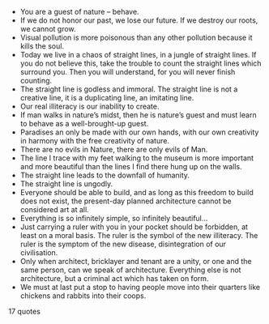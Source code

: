  - You are a guest of nature – behave.
 - If we do not honor our past, we lose our future. If we destroy our roots, we cannot grow.
 - Visual pollution is more poisonous than any other pollution because it kills the soul.
 - Today we live in a chaos of straight lines, in a jungle of straight lines. If you do not believe this, take the trouble to count the straight lines which surround you. Then you will understand, for you will never finish counting.
 - The straight line is godless and immoral. The straight line is not a creative line, it is a duplicating line, an imitating line.
 - Our real illiteracy is our inability to create.
 - If man walks in nature’s midst, then he is nature’s guest and must learn to behave as a well-brought-up guest.
 - Paradises an only be made with our own hands, with our own creativity in harmony with the free creativity of nature.
 - There are no evils in Nature, there are only evils of Man.
 - The line I trace with my feet walking to the museum is more important and more beautiful than the lines I find there hung up on the walls.
 - The straight line leads to the downfall of humanity.
 - The straight line is ungodly.
 - Everyone should be able to build, and as long as this freedom to build does not exist, the present-day planned architecture cannot be considered art at all.
 - Everything is so infinitely simple, so infinitely beautiful...
 - Just carrying a ruler with you in your pocket should be forbidden, at least on a moral basis. The ruler is the symbol of the new illiteracy. The ruler is the symptom of the new disease, disintegration of our civilisation.
 - Only when architect, bricklayer and tenant are a unity, or one and the same person, can we speak of architecture. Everything else is not architecture, but a criminal act which has taken on form.
 - We must at last put a stop to having people move into their quarters like chickens and rabbits into their coops.

17 quotes